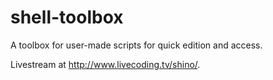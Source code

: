 # shell-toolbox
A toolbox for user-made scripts for quick edition and access.

Livestream at http://www.livecoding.tv/shino/.
